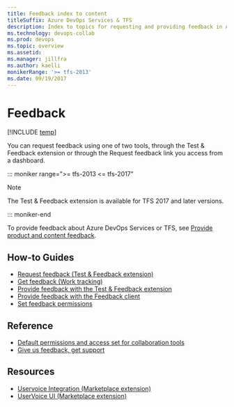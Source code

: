 ```yaml
---
title: Feedback index to content
titleSuffix: Azure DevOps Services & TFS 
description: Index to topics for requesting and providing feedback in Azure DevOps & Team Foundation Server  
ms.technology: devops-collab
ms.prod: devops
ms.topic: overview
ms.assetid:  
ms.manager: jillfra
ms.author: kaelli
monikerRange: '>= tfs-2013'
ms.date: 09/19/2017
---
```


# Feedback 
 
[!INCLUDE [temp](../../_shared/version-vsts-tfs-all-versions.md)]

You can request feedback using one of two tools, through the Test & Feedback extension or through the Request feedback link you access from a dashboard. 

::: moniker range=">= tfs-2013 <= tfs-2017"  
> [!NOTE]  
> The Test & Feedback extension is available for TFS 2017 and later versions.  

::: moniker-end  

To provide feedback about Azure DevOps Services or TFS, see [Provide product and content feedback](/azure/devops/user-guide/provide-feedback?toc=/azure/devops/project/feedback/toc.json&bc=/azure/devops/project/feedback/breadcrumb/toc.json).


## How-to Guides
- [Request feedback (Test & Feedback extension)](/azure/devops/test/request-stakeholder-feedback?toc=/azure/devops/project/feedback/toc.json&bc=/azure/devops/project/feedback/breadcrumb/toc.json )
- [Get feedback (Work tracking)](get-feedback.md) 
- [Provide feedback with the Test & Feedback extension](/azure/devops/test/provide-stakeholder-feedback?toc=/azure/devops/project/feedback/toc.json&bc=/azure/devops/project/feedback/breadcrumb/toc.json )  
- [Provide feedback with the Feedback client](give-feedback.md )  
- [Set feedback permissions](give-permissions-feedback.md)  

## Reference
- [Default permissions and access set for collaboration tools](..//wiki/wiki-readme-permissions.md?toc=/azure/devops/project/feedback/toc.json&bc=/azure/devops/notifications/project/feedback/toc.json) 
- [Give us feedback, get support](../../user-guide/provide-feedback.md?toc=/azure/devops/project/feedback/toc.json&bc=/azure/devops/project/feedback/breadcrumb/toc.json) 

## Resources 

- [Uservoice Integration (Marketplace extension)](https://marketplace.visualstudio.com/items?itemName=ms-vsts.services-uservoice)  
- [UserVoice UI (Marketplace extension)](https://marketplace.visualstudio.com/items?itemName=ms-devlabs.vsts-uservoice-ui)  

